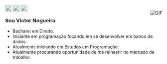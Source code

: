 <a href="https://twitter.com/khalbyzito">
  <img align="left" alt="Ajay's Twitter" width="22px" src="https://cdn.jsdelivr.net/npm/simple-icons@v3/icons/twitter.svg" />
</a>
<a href="https://www.linkedin.com/in/victor-nogueira-435359114">
  <img align="left" alt="Victor Nogueira Linkedin" width="22px" src="https://cdn.jsdelivr.net/npm/simple-icons@v3/icons/linkedin.svg" />
</a>
<a href="https://github.com/khalbz">
  <img align="left" alt="Victor Nogueira Github" width="22px" src="https://cdn.jsdelivr.net/npm/simple-icons@v3/icons/github.svg" />
</a>
<br />
<img align="right" alt="GIF" src="https://media.giphy.com/media/13HgwGsXF0aiGY/giphy.gif" />

### Sou Victor Nogueira
- Bacharel em Direito.
- Iniciante em programação focando em se desenvolver em banco de dados. 
- Atualmente iniciando em Estudos em Programação.
- Atualmente procurando oportunidade de me reinserir no mercado de trabalho.
